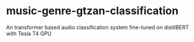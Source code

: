 # music-genre-gtzan-classification
An transformer based audio classification system fine-tuned on distilBERT with Tesla T4 GPU
